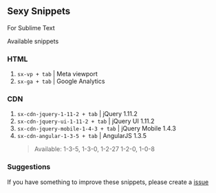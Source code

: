 ## Sexy Snippets

For Sublime Text

Available snippets

### HTML

1. `sx-vp + tab` | Meta viewport
1. `sx-ga + tab` | Google Analytics


### CDN
1. `sx-cdn-jquery-1-11-2 + tab` | jQuery 1.11.2
1. `sx-cdn-jquery-ui-1-11-2 + tab` | jQuery UI 1.11.2
1. `sx-cdn-jquery-mobile-1-4-3 + tab` | jQuery Mobile 1.4.3
1. `sx-cdn-angular-1-3-5 + tab` | AngularJS 1.3.5
    > Available: 1-3-5, 1-3-0, 1-2-27 1-2-0, 1-0-8

### Suggestions

If you have something to improve these snippets, please create a [issue](https://github.com/felquis/SexySnippets/issues)
